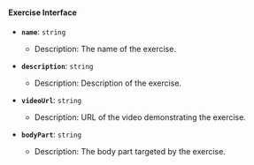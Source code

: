 #### Exercise Interface

- **`name`**: `string`
  - Description: The name of the exercise.

- **`description`**: `string`
  - Description: Description of the exercise.

- **`videoUrl`**: `string`
  - Description: URL of the video demonstrating the exercise.

- **`bodyPart`**: `string`
  - Description: The body part targeted by the exercise.
